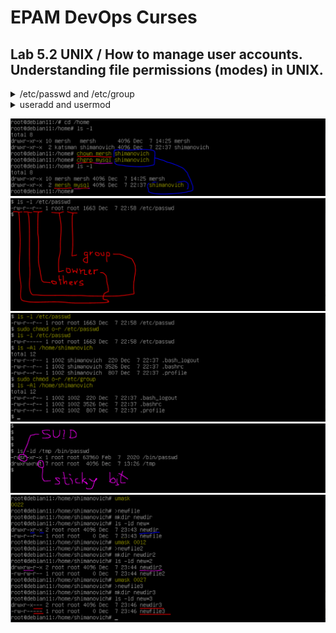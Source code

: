 # EPAM DevOps Curses
## Lab 5.2 UNIX / How to manage user accounts. Understanding file permissions (modes) in UNIX.

<details><summary>/etc/passwd and /etc/group</summary>
There are two main files that are used to separate privileges.
<p>They contain information about user and group names and their corresponding numeric identifiers (UID and GID). The user is a member of one or more groups. /etc/passwd contains the GID of the user's primary group, additional groups for this user are listed in /etc/group:

![](t5.2.passwd.group.png)

</details>

<details><summary>useradd and usermod</summary>
<p>We can use the adduser or useradd commands to add a user. You can change the properties of a user account using the usermod command. /etc/skel/ contains base files for user's home directory:

![](t5.2.user.add.png)
![](t5.2.user.mod.skel.modes.png)

</details>
<p>

![](t5.2.ch.own.grp.PNG)
![](t5.2.owner.group.others.PNG)
![](t5.2.passwd+group-r.PNG)
![](t5.2.SUID+t.PNG)
![](t5.2.umask.PNG)

</details>
